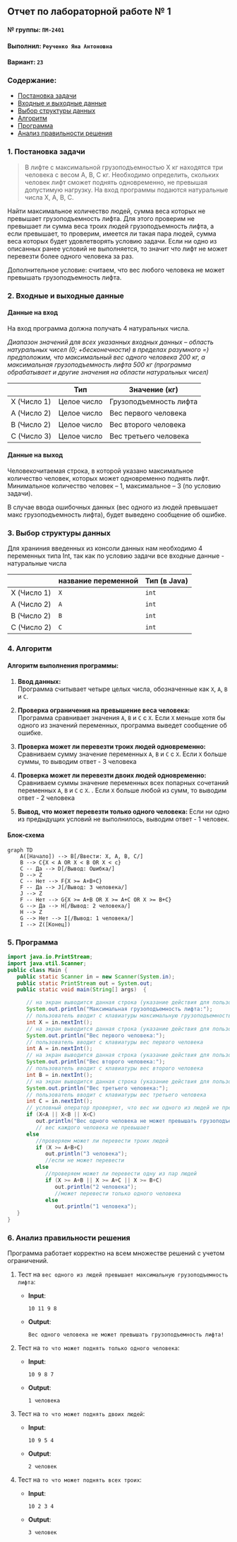 ## Отчет по лабораторной работе № 1

#### № группы: `ПМ-2401`

#### Выполнил: `Реученко Яна Антоновна`

#### Вариант: `23`

### Cодержание:

- [Постановка задачи](#1-постановка-задачи)
- [Входные и выходные данные](#2-входные-и-выходные-данные)
- [Выбор структуры данных](#3-выбор-структуры-данных)
- [Алгоритм](#4-алгоритм)
- [Программа](#5-программа)
- [Анализ правильности решения](#6-анализ-правильности-решения)

### 1. Постановка задачи

>  В лифте с максимальной грузоподъемностью Х кг находятся три человека с весом А, В, С кг. Необходимо определить, скольких человек лифт сможет поднять одновременно, не превышая допустимую нагрузку. На вход программы подаются натуральные числа Х, А, В, С.

Найти максимальное количество людей, сумма веса которых не превышает грузоподъемность лифта. Для этого проверим не превышает ли сумма веса троих людей грузоподъемность лифта, а если превышает, то проверим, имеется ли такая пара людей, сумма веса  которых будет удовлетворять условию задачи. Если ни одно из описанных ранее условий не выполняется, то значит что лифт не может перевезти более одного человека за раз. 

Дополнительное условие: считаем, что вес любого человека не может превышать грузоподъемность лифта.

### 2. Входные и выходные данные

#### Данные на вход

На вход программа должна получать 4 натуральных числа.

*Диапазон значений для всех указанных входных данных – область натуральных чисел (0; +бесконечности) в пределах разумного =) предположим, что максимальный вес одного человека 200 кг, а максимальная грузоподъемность лифта 500 кг (программа обрабатывает и другие значения на области натуральных чисел)*




|             | Тип                | Значение  (кг)         |
|-------------|--------------------|------------------------|
| X (Число 1) | Целое число | Грузоподъемность лифта 
| A (Число 2) | Целое число | Вес первого человека   |
| B (Число 2) | Целое число | Вес  второго человека  |
| C (Число 3) | Целое число | Вес третьего человека  |

#### Данные на выход

Человекочитаемая строка, в которой указано максимальное количество человек, которых может одновременно поднять лифт. Минимальное количество человек – 1, максимальное – 3 (по условию задачи).

В случае ввода ошибочных данных (вес одного из людей превышает макс грузоподъемность лифта), будет выведено сообщение об ошибке.



### 3. Выбор структуры данных

Для храниния введенных из консоли данных нам необходимо 4 переменных типа Int, так как по условию задачи все входные данные - натуральные числа

|             | название переменной | Тип (в Java) | 
|-------------|---------------------|--------------|
| X (Число 1) | `X`                 | `int`        |
| A (Число 2) | `A`                 | `int`        |
| B (Число 2) | `B`                 | `int`        |
| C (Число 2) | `C`                 | `int`        |



### 4. Алгоритм

#### Алгоритм выполнения программы:

1. **Ввод данных:**  
   Программа считывает четыре целых числа, обозначенные как `X`, `A`, `B` и `C`.

2. **Проверка ограничения на превышение веса человека:**  
   Программа сравнивает значения `A`, `B` и `C` с `Х`. Если `Х` меньше хотя бы одного из значений  переменных, программа выведет сообщение об ошибке.

3. **Проверка может ли перевезти троих людей одновременно:**
   Сравниваем сумму значение переменных `A`, `B` и `C` с `Х`. Если `Х` больше суммы, то выводим ответ - 3 человека

4. **Проверка может ли перевезти двоих людей одновременно:**
   Сравниваем суммы значение переменных всех попарных сочетаний переменных `A`, `B` и `C` с `Х`. . Если `Х` больше любой из сумм, то выводим ответ - 2 человека

5. **Вывод, что может  перевезти только одного человека:**
   Если ни одно из предыдущих условий не выполнилось, выводим ответ - 1 человек.

#### Блок-схема

```mermaid
graph TD
    A([Начало]) --> B[/Ввести: X, A, B, C/]
    B --> C{X < A OR X < B OR X < c}
    C -- Да --> D[/Вывод: Ошибка/]
    D --> Z
    C -- Нет --> F{X >= A+B+C}
    F -- Да --> J[/Вывод: 3 человека/]
    J --> Z
    F -- Нет --> G{X >= A+B OR X >= A+C OR X >= B+C}
    G --> Да --> H[/Вывод: 2 человека/]
    H --> Z
    G --> Нет --> I[/Вывод: 1 человека/]
    I --> Z([Конец])
```

### 5. Программа

```java
import java.io.PrintStream;
import java.util.Scanner;
public class Main {
   public static Scanner in = new Scanner(System.in);
   public static PrintStream out = System.out;
   public static void main(String[] args)  {

      // на экран выводится данная строка (указание действия для пользователя)
      System.out.println("Максимальная грузоподъемность лифта:");
      // пользователь вводит с клавиатуры максимальную грузоподъемность лифта
      int X = in.nextInt();
      // на экран выводится данная строка (указание действия для пользователя)
      System.out.println("Вес первого человека:");
      // пользователь вводит с клавиатуры вес первого человека
      int A = in.nextInt();
      // на экран выводится данная строка (указание действия для пользователя)
      System.out.println("Вес второго человека:");
      // пользователь вводит с клавиатуры вес второго человека
      int B = in.nextInt();
      // на экран выводится данная строка (указание действия для пользователя)
      System.out.println("Вес третьего человека:");
      // пользователь вводит с клавиатуры вес третьего человека
      int C = in.nextInt();
      // условный оператор проверяет, что вес ни одного из людей не превышает макс грузоподъемность лифта
      if (X<A || X<B || X<C)
         out.println("Вес одного человека не может превышать грузоподъемность лифта!");
         // вес каждого человека не превышает
      else
         //проверяем может ли перевести троих людей
         if (X >= A+B+C)
            out.println("3 человека");
            //если не может перевести
         else
            //проверяем может ли перевести одну из пар людей
            if (X >= A+B || X >= A+C || X >= B+C)
               out.println("2 человека");
               //может перевести только одного человека
            else
               out.println("1 человека");
   }
}
```

### 6. Анализ правильности решения

Программа работает корректно на всем множестве решений с учетом ограничений.

1. Тест на `вес одного из людей превышает максимальную грузоподъемность лифта`:

    - **Input**:
        ``` 
        10 11 9 8
        ```

    - **Output**:
        ```
        Вес одного человека не может превышать грузоподъемность лифта!
        ```

2. Тест на `то что может поднять только одного человека`:

    - **Input**:
        ```
        10 9 8 7
        ```

    - **Output**:
        ```
        1 человека
        ```

3. Тест на `то что может поднять двоих людей`:

    - **Input**:
        ```
        10 9 5 4
        ```

    - **Output**:
        ```
        2 человек
        ```

4. Тест на `то что может поднять всех троих`:

    - **Input**:
        ```
        10 2 3 4
        ```

    - **Output**:
        ```
        3 человек
        ```